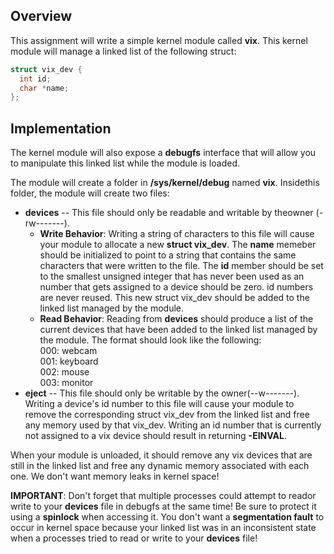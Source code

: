 ## Overview 

This assignment will write a simple kernel module called **vix**.
This kernel module will manage a linked list of the following struct: <br />

```c
struct vix_dev {
  int id;
  char *name;
};
```
## Implementation

The kernel module will also expose a **debugfs** interface that will allow you to manipulate this linked list while the module is loaded. <br />

The module will create a folder in **/sys/kernel/debug** named **vix**. Insidethis folder, the module will create two files: <br />
  * **devices** -- This file should only be readable and writable by theowner (-rw-------).
    * **Write Behavior**: Writing a string of characters to this file will cause your module to allocate a new **struct vix_dev**. The **name** memeber should be
        initialized to point to a string that contains the same characters that were written to the file. The **id** member should be set to the smallest unsigned
        integer that has never been used as an number that gets assigned to a device should be zero. id numbers are never reused. This new struct vix_dev should be 
        added to the linked list managed by the module.
    * **Read Behavior**: Reading from **devices** should produce a list of the current devices that have been added to the linked list managed by the module. The format should look like the following: <br />
    000: webcam <br />
    001: keyboard <br />
    002: mouse <br />
    003: monitor <br />
  * **eject** -- This file should only be writable by the owner(--w-------). Writing a device's id number to this file will cause your module to remove the 
  corresponding struct vix_dev from the linked list and free any memory used by that vix_dev. Writing an id number that is currently not assigned to a vix device      should result in returning **-EINVAL**. <br />

When your module is unloaded, it should remove any vix devices that are still in the linked list and free any dynamic memory associated with each one. We don't want memory leaks in kernel space! <br />
 
 **IMPORTANT**: Don't forget that multiple processes could attempt to reador write to your **devices** file in debugfs at the same time! Be sure to protect it using a
**spinlock** when accessing it. You don't want a **segmentation fault** to occur in kernel space because your linked list was in an inconsistent state when a processes tried to read or write to your **devices** file!
